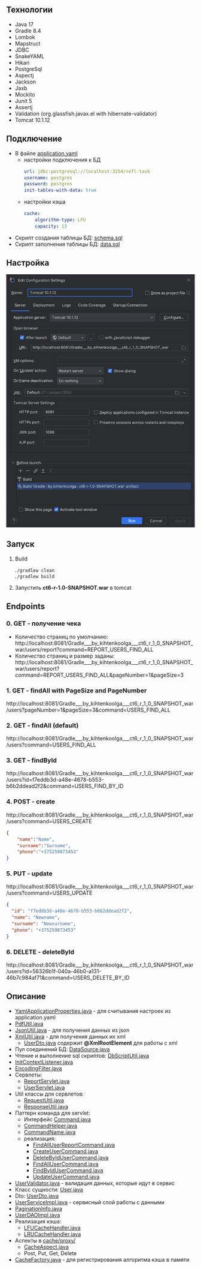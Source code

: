 ## Технологии
  - Java 17
  - Gradle 8.4
  - Lombok
  - Mapstruct
  - JDBC
  - SnakeYAML
  - Hikari
  - PostgreSql
  - Aspectj
  - Jackson 
  - Jaxb 
  - Mockito
  - Junit 5
  - Assertj
  - Validation (org.glassfish.javax.el with hibernate-validator)
  - Tomcat 10.1.12

## Подключение
- В файле [application.yaml](src%2Fmain%2Fresources%2Fapplication.yaml) 
  - настройки подключения к БД
      ```yaml 
      url: jdbc:postgresql://localhost:3254/refl-task
      username: postgres
      password: postgres
      init-tables-with-data: true
      ```
  - настройки кэша 
    ```yaml
    cache:
        algorithm-type: LFU
        capacity: 13
    ```
- Скрипт создания таблицы БД: [schema.sql](src%2Fmain%2Fresources%2Fschema.sql)
- Скрипт заполнения таблицы БД: [data.sql](src%2Fmain%2Fresources%2Fdata.sql)

## Настройка
![img.png](img.png)

## Запуск
1. Build
```
   ./gradlew clean
   ./gradlew build
```
2. Запустить __ct6-r-1.0-SNAPSHOT.war__ в tomcat
## Endpoints
### 0. GET - получение чека
- Количество страниц по умолчанию:  http://localhost:8081/Gradle___by_kihtenkoolga___ct6_r_1_0_SNAPSHOT_war/users/report?command=REPORT_USERS_FIND_ALL
- Количество страниц и размер заданы:  http://localhost:8081/Gradle___by_kihtenkoolga___ct6_r_1_0_SNAPSHOT_war/users/report?command=REPORT_USERS_FIND_ALL&pageNumber=1&pageSize=3
### 1. GET - findAll with PageSize and PageNumber
http://localhost:8081/Gradle___by_kihtenkoolga___ct6_r_1_0_SNAPSHOT_war/users?pageNumber=1&pageSize=3&command=USERS_FIND_ALL

### 2. GET - findAll (default)
http://localhost:8081/Gradle___by_kihtenkoolga___ct6_r_1_0_SNAPSHOT_war/users?command=USERS_FIND_ALL

### 3. GET - findById
http://localhost:8081/Gradle___by_kihtenkoolga___ct6_r_1_0_SNAPSHOT_war/users?id=f7eddb3d-a48e-4678-b553-b6b2ddead2f2&command=USERS_FIND_BY_ID

### 4. POST - create
http://localhost:8081/Gradle___by_kihtenkoolga___ct6_r_1_0_SNAPSHOT_war/users?command=USERS_CREATE
```json
{
    "name":"Name",
    "surname":"Surname",
    "phone":"+375259873453"
}
```

### 5. PUT - update
http://localhost:8081/Gradle___by_kihtenkoolga___ct6_r_1_0_SNAPSHOT_war/users?command=USERS_UPDATE
```json
{
  "id": "f7eddb3d-a48e-4678-b553-b6b2ddead2f2",
  "name": "Newname",
  "surname": "Newsurname",
  "phone": "+375259873453"
}
```

### 6. DELETE - deleteById
http://localhost:8081/Gradle___by_kihtenkoolga___ct6_r_1_0_SNAPSHOT_war/users?id=56326b1f-040a-46b0-a131-46b7c984af71&command=USERS_DELETE_BY_ID

## Описание
- [YamlApplicationProperties.java](src%2Fmain%2Fjava%2Fby%2Fkihtenkoolga%2Futil%2Fproperty%2FYamlApplicationProperties.java) - для считывания настроек из application.yaml
- [PdfUtil.java](src%2Fmain%2Fjava%2Fby%2Fkihtenkoolga%2Futil%2Ffactory%2Fimpl%2FPdfUtil.java)
- [JsonUtil.java](src%2Fmain%2Fjava%2Fby%2Fkihtenkoolga%2Futil%2Ffactory%2Fimpl%2FJsonUtil.java) - для получения данных из json 
- [XmlUtil.java](src%2Fmain%2Fjava%2Fby%2Fkihtenkoolga%2Futil%2Ffactory%2Fimpl%2FXmlUtil.java) - для получения данных их xml
  - [UserDto.java](src%2Fmain%2Fjava%2Fby%2Fkihtenkoolga%2Fdto%2FUserDto.java) содержит __@XmlRootElement__ для работы с xml
- Пул соединений БД: [DataSource.java](src%2Fmain%2Fjava%2Fby%2Fkihtenkoolga%2Fconfig%2FDataSource.java)
- Чтение и выполнение sql скриптов: [DbScriptUtil.java](src%2Fmain%2Fjava%2Fby%2Fkihtenkoolga%2Futil%2FDbScriptUtil.java)
- [InitContextListener.java](src%2Fmain%2Fjava%2Fby%2Fkihtenkoolga%2Flistener%2FInitContextListener.java)
- [EncodingFilter.java](src%2Fmain%2Fjava%2Fby%2Fkihtenkoolga%2Ffilter%2FEncodingFilter.java)
- Сервлеты:
  - [ReportServlet.java](src%2Fmain%2Fjava%2Fby%2Fkihtenkoolga%2Fcontroller%2FReportServlet.java)
  - [UserServlet.java](src%2Fmain%2Fjava%2Fby%2Fkihtenkoolga%2Fcontroller%2FUserServlet.java)
- Util классы для сервлетов:
  - [RequestUtil.java](src%2Fmain%2Fjava%2Fby%2Fkihtenkoolga%2Futil%2FRequestUtil.java)
  - [ResponseUtil.java](src%2Fmain%2Fjava%2Fby%2Fkihtenkoolga%2Futil%2FResponseUtil.java)
- Паттерн команда для servlet:
  - Интерфейс [Command.java](src%2Fmain%2Fjava%2Fby%2Fkihtenkoolga%2Fcommand%2FCommand.java)
  - [CommandHelper.java](src%2Fmain%2Fjava%2Fby%2Fkihtenkoolga%2Fcommand%2FCommandHelper.java)
  - [CommandName.java](src%2Fmain%2Fjava%2Fby%2Fkihtenkoolga%2Fcommand%2FCommandName.java)
  - реализация:
    - [FindAllUserReportCommand.java](src%2Fmain%2Fjava%2Fby%2Fkihtenkoolga%2Fcommand%2Fimpl%2Fuser%2Freport%2FFindAllUserReportCommand.java)
    - [CreateUserCommand.java](src%2Fmain%2Fjava%2Fby%2Fkihtenkoolga%2Fcommand%2Fimpl%2Fuser%2FCreateUserCommand.java)
    - [DeleteByIdUserCommand.java](src%2Fmain%2Fjava%2Fby%2Fkihtenkoolga%2Fcommand%2Fimpl%2Fuser%2FDeleteByIdUserCommand.java)
    - [FindAllUserCommand.java](src%2Fmain%2Fjava%2Fby%2Fkihtenkoolga%2Fcommand%2Fimpl%2Fuser%2FFindAllUserCommand.java)
    - [FindByIdUserCommand.java](src%2Fmain%2Fjava%2Fby%2Fkihtenkoolga%2Fcommand%2Fimpl%2Fuser%2FFindByIdUserCommand.java)
    - [UpdateUserCommand.java](src%2Fmain%2Fjava%2Fby%2Fkihtenkoolga%2Fcommand%2Fimpl%2Fuser%2FUpdateUserCommand.java)
- [UserValidator.java](src%2Fmain%2Fjava%2Fby%2Fkihtenkoolga%2Fvalidator%2FUserValidator.java) - валидация данных, которые идут в сервис
- Класс сущности: [User.java](src%2Fmain%2Fjava%2Fby%2Fkihtenkoolga%2Fmodel%2FUser.java)
- Dto: [UserDto.java](src%2Fmain%2Fjava%2Fby%2Fkihtenkoolga%2Fdto%2FUserDto.java)
- [UserServiceImpl.java](src%2Fmain%2Fjava%2Fby%2Fkihtenkoolga%2Fservice%2Fimpl%2FUserServiceImpl.java) - сервисный слой работы с данными
- [PaginationInfo.java](src%2Fmain%2Fjava%2Fby%2Fkihtenkoolga%2Fconfig%2FPaginationInfo.java)
- [UserDAOImpl.java](src%2Fmain%2Fjava%2Fby%2Fkihtenkoolga%2Fdao%2FUserDAOImpl.java)
- Реализация кэша:
  - [LFUCacheHandler.java](src%2Fmain%2Fjava%2Fby%2Fkihtenkoolga%2Fcache%2Fhandler%2Fimpl%2FLFUCacheHandler.java)
  - [LRUCacheHandler.java](src%2Fmain%2Fjava%2Fby%2Fkihtenkoolga%2Fcache%2Fhandler%2Fimpl%2FLRUCacheHandler.java)
- Аспекты в [cache/proxy/](src%2Fmain%2Fjava%2Fby%2Fkihtenkoolga%2Fcache%2Fproxy)
  - [CacheAspect.java](src%2Fmain%2Fjava%2Fby%2Fkihtenkoolga%2Fcache%2Fproxy%2FCacheAspect.java)
  - Post, Put, Get, Delete
- [CacheFactory.java](src%2Fmain%2Fjava%2Fby%2Fkihtenkoolga%2Fcache%2FCacheFactory.java) - для регистрирования алгоритма кэша в памяти
